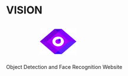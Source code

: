 # VISION  &emsp;&emsp;&emsp;&emsp;&emsp;&emsp;&emsp;&emsp;&emsp;&emsp;&emsp;&emsp;&emsp;&emsp;&emsp;&emsp;&emsp;&emsp;&emsp;&emsp;&emsp; <img src="https://github.com/Rohan-Redd/Vision/blob/main/Static/img/fav.png" width="100" height="70"> 
Object Detection and Face Recognition Website
